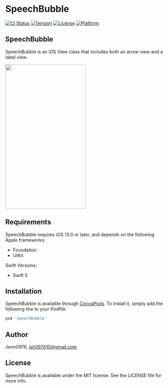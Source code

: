 # SpeechBubble

[![CI Status](https://img.shields.io/travis/Jeon0976/SpeechBubble.svg?style=flat)](https://travis-ci.org/Jeon0976/SpeechBubble)
[![Version](https://img.shields.io/cocoapods/v/SpeechBubble.svg?style=flat)](https://cocoapods.org/pods/SpeechBubble)
[![License](https://img.shields.io/cocoapods/l/SpeechBubble.svg?style=flat)](https://cocoapods.org/pods/SpeechBubble)
[![Platform](https://img.shields.io/cocoapods/p/SpeechBubble.svg?style=flat)](https://cocoapods.org/pods/SpeechBubble)

## SpeechBubble

SpeechBubble is an iOS View class that includes both an arrow view and a label view.

<img src="/Images/demo.gif" width = "250" height = "450"/>

## Requirements

SpeechBubble requires iOS 13.0 or later, and depends on the following Apple frameworks:

- Foundaiton
- UIKit

Swift Versions:

- Swift 5

## Installation

SpeechBubble is available through [CocoaPods](https://cocoapods.org). To install
it, simply add the following line to your Podfile:

```ruby
pod 'SpeechBubble'
```

## Author

Jeon0976, jsh097610@gmail.com

## License

SpeechBubble is available under the MIT license. See the LICENSE file for more info.
